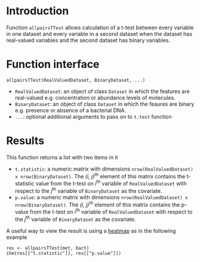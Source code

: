 # Introduction #

Function `allpairsTTest` allows calculation of a t-test between every variable in one dataset and every variable in a second dataset when the dataset has real-valued variables and the second dataset has binary variables.


# Function interface #

`allpairsTTest(RealValuedDataset, BinaryDataset, ...)`
  * `RealValuedDataset`: an object of class `Dataset` in which the features are real-valued e.g. concentration or abundance levels of molecules.
  * `BinaryDataset`: an object of class `Dataset` in which the feaures are binary e.g. presence or absence of a bacterial DNA.
  * `...`: optional additional arguments to pass on to `t.test` function

# Results #

This function returns a list with two items in it
  * `t.statistic`: a numeric matrix with dimensions `nrow(RealValuedDataset) x nrow(BinaryDataset)`. The _(i, j)_<sup>th</sup> element of this matrix contains the t-statistic value from the t-test on _i_<sup>th</sup> variable of `RealValuedDataset` with respect to the _j_<sup>th</sup> variable of `BinaryDataset` as the covariate.
  * `p.value`: a numeric matrix with dimensions `nrow(RealValuedDataset) x nrow(BinaryDataset)`. The _(i, j)_<sup>th</sup> element of this matrix contains the p-value from the t-test on _i_<sup>th</sup> variable of `RealValuedDataset` with respect to the _j_<sup>th</sup> variable of `BinaryDataset` as the covariate.

A useful way to view the result is using a [heatmap](http://code.google.com/p/ihm) as in the following example
```
res <- allpairsTTest(met, bact)
ihm(res[["t.statistic"]], res[["p.value"]])
```